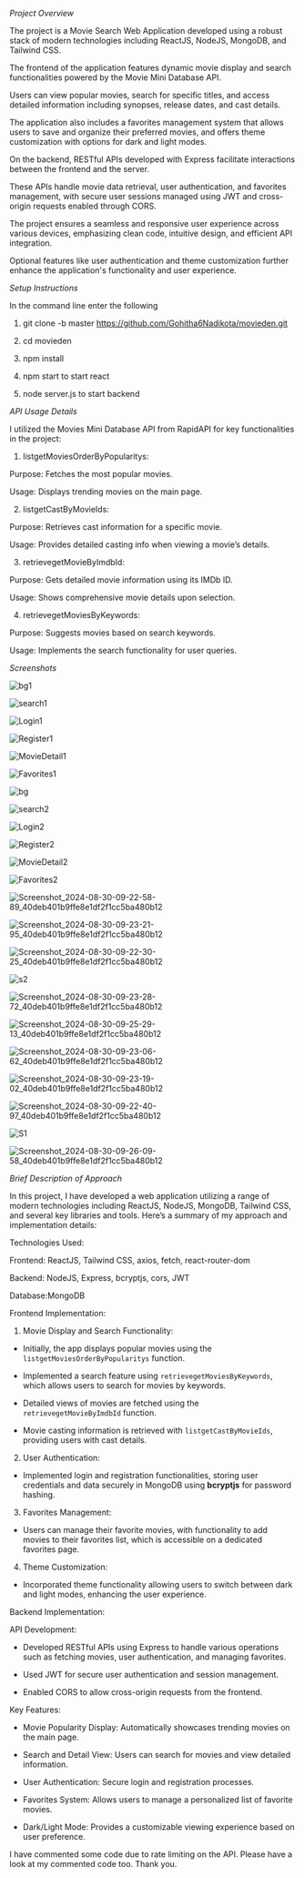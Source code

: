 *Project Overview*


The project is a Movie Search Web Application developed using a robust stack of modern technologies including ReactJS, NodeJS, MongoDB, and Tailwind CSS.

The frontend of the application features dynamic movie display and search functionalities powered by the Movie Mini Database API.

Users can view popular movies, search for specific titles, and access detailed information including synopses, release dates, and cast details.

The application also includes a favorites management system that allows users to save and organize their preferred movies, and offers theme customization with options for dark and light modes.


On the backend, RESTful APIs developed with Express facilitate interactions between the frontend and the server.

These APIs handle movie data retrieval, user authentication, and favorites management, with secure user sessions managed using JWT and cross-origin requests enabled through CORS.

The project ensures a seamless and responsive user experience across various devices, emphasizing clean code, intuitive design, and efficient API integration.

Optional features like user authentication and theme customization further enhance the application's functionality and user experience.


*Setup Instructions*

 In the command line enter the following
 
 1. git clone -b master https://github.com/Gohitha6Nadikota/movieden.git

 2. cd movieden
 
 3. npm install
 
 4. npm start to start react 

 5. node server.js to start backend


*API Usage Details*

  I utilized the Movies Mini Database API from RapidAPI for key functionalities in the project:

  1. listgetMoviesOrderByPopularitys:

   Purpose: Fetches the most popular movies.

   Usage: Displays trending movies on the main page.

  2. listgetCastByMovieIds:

   Purpose: Retrieves cast information for a specific movie.

   Usage: Provides detailed casting info when viewing a movie’s details.

  3. retrievegetMovieByImdbId:

   Purpose: Gets detailed movie information using its IMDb ID.

   Usage: Shows comprehensive movie details upon selection.

  4. retrievegetMoviesByKeywords:

   Purpose: Suggests movies based on search keywords.

   Usage: Implements the search functionality for user queries.


*Screenshots*

![bg1](https://github.com/user-attachments/assets/30357ec8-52c1-4491-848e-e51d3b880a19)

![search1](https://github.com/user-attachments/assets/52cc2ade-4111-4c2a-b944-2cd4f49f8e4c)

![Login1](https://github.com/user-attachments/assets/e979ec23-e1c3-4657-b2ee-7f7bc000ca06)

![Register1](https://github.com/user-attachments/assets/bed4a528-165d-4253-a21e-eb5f7b040a08)

![MovieDetail1](https://github.com/user-attachments/assets/6c2d8f37-b124-4121-ab39-aff0c0c74754)

![Favorites1](https://github.com/user-attachments/assets/928e1234-55f6-496a-b1c6-7a016299d940)

![bg](https://github.com/user-attachments/assets/3060f0cc-ffa5-4f2e-baed-7563ea53599a)

![search2](https://github.com/user-attachments/assets/72fa36c5-ec3d-450f-89a0-2c521bb3a0d1)

![Login2](https://github.com/user-attachments/assets/39c34e14-4139-4acc-9774-ffcd2ac9030c)

![Register2](https://github.com/user-attachments/assets/b9eb85ed-7c75-4842-820e-8cdf0e2a5a05)

![MovieDetail2](https://github.com/user-attachments/assets/80d1dc96-7c9c-45e6-a60e-50d4093c1eaf)

![Favorites2](https://github.com/user-attachments/assets/bd8a5d3d-d8f6-4ec6-b642-19a73c88bc3c)

![Screenshot_2024-08-30-09-22-58-89_40deb401b9ffe8e1df2f1cc5ba480b12](https://github.com/user-attachments/assets/6564907d-d23f-424d-abf5-0bbf7dc350d5)

![Screenshot_2024-08-30-09-23-21-95_40deb401b9ffe8e1df2f1cc5ba480b12](https://github.com/user-attachments/assets/c8284aef-7c4f-4244-bfd9-fc20a065566f)

![Screenshot_2024-08-30-09-22-30-25_40deb401b9ffe8e1df2f1cc5ba480b12](https://github.com/user-attachments/assets/aea34f24-d0fe-4959-a522-6809594c3fcd)

![s2](https://github.com/user-attachments/assets/9cd9cedd-7c20-4efc-aebd-008afcd74ce8)

![Screenshot_2024-08-30-09-23-28-72_40deb401b9ffe8e1df2f1cc5ba480b12](https://github.com/user-attachments/assets/c4b71e64-9259-46fb-b749-c4c36574708b)

![Screenshot_2024-08-30-09-25-29-13_40deb401b9ffe8e1df2f1cc5ba480b12](https://github.com/user-attachments/assets/98ed52f7-3759-496c-a4f1-39f6b08fd4ee)

![Screenshot_2024-08-30-09-23-06-62_40deb401b9ffe8e1df2f1cc5ba480b12](https://github.com/user-attachments/assets/62be926b-9d89-4197-8897-f73138268092)

![Screenshot_2024-08-30-09-23-19-02_40deb401b9ffe8e1df2f1cc5ba480b12](https://github.com/user-attachments/assets/afd22df8-92fa-4d7b-bfea-3996c4050963)

![Screenshot_2024-08-30-09-22-40-97_40deb401b9ffe8e1df2f1cc5ba480b12](https://github.com/user-attachments/assets/dc7300a0-d878-4c28-9786-6cf706245bb4)

![S1](https://github.com/user-attachments/assets/6c817ad2-ab2f-424e-bf9d-45075cec823d)

![Screenshot_2024-08-30-09-26-09-58_40deb401b9ffe8e1df2f1cc5ba480b12](https://github.com/user-attachments/assets/d1b491f8-5e45-4ad7-9f4f-cd554e5cbac1)

*Brief Description of Approach*

   In this project, I have developed a web application utilizing a range of modern technologies including ReactJS, NodeJS, MongoDB, Tailwind CSS, and several key libraries and tools.          Here’s a summary of my approach and implementation details:

   Technologies Used:
 
   Frontend: ReactJS, Tailwind CSS, axios, fetch, react-router-dom

   Backend: NodeJS, Express, bcryptjs, cors, JWT

   Database:MongoDB

   Frontend Implementation:

   1. Movie Display and Search Functionality:

   - Initially, the app displays popular movies using the `listgetMoviesOrderByPopularitys` function.

   - Implemented a search feature using `retrievegetMoviesByKeywords`, which allows users to search for movies by keywords.

   - Detailed views of movies are fetched using the `retrievegetMovieByImdbId` function.

   - Movie casting information is retrieved with `listgetCastByMovieIds`, providing users with cast details.

   2. User Authentication:

   - Implemented login and registration functionalities, storing user credentials and data securely in MongoDB using **bcryptjs** for password hashing.

   3. Favorites Management:

   - Users can manage their favorite movies, with functionality to add movies to their favorites list, which is accessible on a dedicated favorites page.

   4. Theme Customization:

   - Incorporated theme functionality allowing users to switch between dark and light modes, enhancing the user experience.


  Backend Implementation:

  API Development:
 
  - Developed RESTful APIs using Express to handle various operations such as fetching movies, user authentication, and managing favorites.

  - Used JWT for secure user authentication and session management.

  - Enabled CORS to allow cross-origin requests from the frontend.

  Key Features:

  - Movie Popularity Display: Automatically showcases trending movies on the main page.

  - Search and Detail View: Users can search for movies and view detailed information.

  - User Authentication: Secure login and registration processes.

  - Favorites System: Allows users to manage a personalized list of favorite movies.

  - Dark/Light Mode: Provides a customizable viewing experience based on user preference.


I have commented some code due to rate limiting on the API. Please have a look at my commented code too. Thank you.  
 
